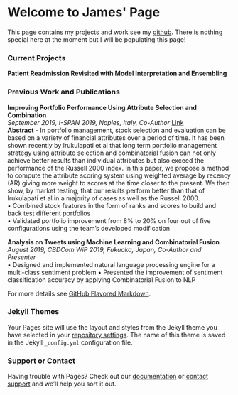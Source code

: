 # Welcome to James' Page
This page contains my projects and work see my [github](https://github.com/jho9). There is nothing special here at the moment but I will be populating this page!

### Current Projects
**Patient Readmission Revisited with Model Interpretation and Ensembling**


### Previous Work and Publications
**Improving Portfolio Performance Using Attribute Selection and Combination**	<br>
*September 2019, I-SPAN 2019, Naples, Italy, Co-Author* [Link](https://ieeexplore.ieee.org/document/8890520) <br>
**Abstract** - In portfolio management, stock selection and evaluation can be based on a variety of financial attributes over a period of time. It has been shown recently by Irukulapati et al that long term portfolio management strategy using attribute selection and combinatorial fusion can not only achieve better results than individual attributes but also exceed the performance of the Russell 2000 index. In this paper, we propose a method to compute the attribute scoring system using weighted average by recency (AR) giving more weight to scores at the time closer to the present. We then show, by market testing, that our results perform better than that of Irukulapati et al in a majority of cases as well as the Russell 2000.<br>
•	Combined stock features in the form of ranks and scores to build and back test different portfolios <br>
•	Validated portfolio improvement from 8% to 20% on four out of five configurations using the team’s developed modification <br>

**Analysis on Tweets using Machine Learning and Combinatorial Fusion**	<br>
*August 2019, CBDCom WiP 2019, Fukuoka, Japan, Co-Author and Presenter* <br>
•	Designed and implemented natural language processing engine for a multi-class sentiment problem 
•	Presented the improvement of sentiment classification accuracy by applying Combinatorial Fusion to NLP


For more details see [GitHub Flavored Markdown](https://guides.github.com/features/mastering-markdown/).

### Jekyll Themes

Your Pages site will use the layout and styles from the Jekyll theme you have selected in your [repository settings](https://github.com/jho9/jho9.github.io/settings). The name of this theme is saved in the Jekyll `_config.yml` configuration file.

### Support or Contact

Having trouble with Pages? Check out our [documentation](https://help.github.com/categories/github-pages-basics/) or [contact support](https://github.com/contact) and we’ll help you sort it out.
